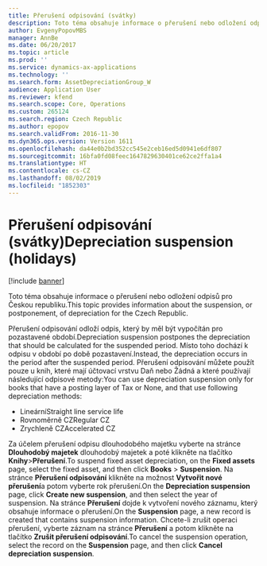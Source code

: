 ```yaml
---
title: Přerušení odpisování (svátky)
description: Toto téma obsahuje informace o přerušení nebo odložení odpisů pro Českou republiku.
author: EvgenyPopovMBS
manager: AnnBe
ms.date: 06/20/2017
ms.topic: article
ms.prod: ''
ms.service: dynamics-ax-applications
ms.technology: ''
ms.search.form: AssetDepreciationGroup_W
audience: Application User
ms.reviewer: kfend
ms.search.scope: Core, Operations
ms.custom: 265124
ms.search.region: Czech Republic
ms.author: epopov
ms.search.validFrom: 2016-11-30
ms.dyn365.ops.version: Version 1611
ms.openlocfilehash: da44e0b2bd352cc545e2ceb16ed5d0941e6df807
ms.sourcegitcommit: 16bfa0fd08feec1647829630401ce62ce2ffa1a4
ms.translationtype: HT
ms.contentlocale: cs-CZ
ms.lasthandoff: 08/02/2019
ms.locfileid: "1852303"
---
```

# <a name="depreciation-suspension-holidays"></a><span data-ttu-id="8240e-103">Přerušení odpisování (svátky)</span><span class="sxs-lookup"><span data-stu-id="8240e-103">Depreciation suspension (holidays)</span></span>

[!include [banner](../includes/banner.md)]

<span data-ttu-id="8240e-104">Toto téma obsahuje informace o přerušení nebo odložení odpisů pro Českou republiku.</span><span class="sxs-lookup"><span data-stu-id="8240e-104">This topic provides information about the suspension, or postponement, of depreciation for the Czech Republic.</span></span>

<span data-ttu-id="8240e-105">Přerušení odpisování odloží odpis, který by měl být vypočítán pro pozastavené období.</span><span class="sxs-lookup"><span data-stu-id="8240e-105">Depreciation suspension postpones the depreciation that should be calculated for the suspended period.</span></span> <span data-ttu-id="8240e-106">Místo toho dochází k odpisu v období po době pozastavení.</span><span class="sxs-lookup"><span data-stu-id="8240e-106">Instead, the depreciation occurs in the period after the suspended period.</span></span> <span data-ttu-id="8240e-107">Přerušení odpisování můžete použít pouze u knih, které mají účtovací vrstvu Daň nebo Žádná a které používají následující odpisové metody:</span><span class="sxs-lookup"><span data-stu-id="8240e-107">You can use depreciation suspension only for books that have a posting layer of Tax or None, and that use following depreciation methods:</span></span>

-   <span data-ttu-id="8240e-108">Lineární</span><span class="sxs-lookup"><span data-stu-id="8240e-108">Straight line service life</span></span>
-   <span data-ttu-id="8240e-109">Rovnoměrně CZ</span><span class="sxs-lookup"><span data-stu-id="8240e-109">Regular CZ</span></span>
-   <span data-ttu-id="8240e-110">Zrychleně CZ</span><span class="sxs-lookup"><span data-stu-id="8240e-110">Accelerated CZ</span></span>

<span data-ttu-id="8240e-111">Za účelem přerušení odpisu dlouhodobého majetku vyberte na stránce **Dlouhodobý majetek** dlouhodobý majetek a poté klikněte na tlačítko **Knihy**&gt;**Přerušení**.</span><span class="sxs-lookup"><span data-stu-id="8240e-111">To suspend fixed asset depreciation, on the **Fixed assets** page, select the fixed asset, and then click **Books** &gt; **Suspension**.</span></span> <span data-ttu-id="8240e-112">Na stránce **Přerušení odpisování** klikněte na možnost **Vytvořit nové přerušení**a potom vyberte rok přerušení.</span><span class="sxs-lookup"><span data-stu-id="8240e-112">On the **Depreciation suspension** page, click **Create new suspension**, and then select the year of suspension.</span></span> <span data-ttu-id="8240e-113">Na stránce **Přerušení** dojde k vytvoření nového záznamu, který obsahuje informace o přerušení.</span><span class="sxs-lookup"><span data-stu-id="8240e-113">On the **Suspension** page, a new record is created that contains suspension information.</span></span> <span data-ttu-id="8240e-114">Chcete-li zrušit operaci přerušení, vyberte záznam na stránce **Přerušení** a potom klikněte na tlačítko **Zrušit přerušení odpisování**.</span><span class="sxs-lookup"><span data-stu-id="8240e-114">To cancel the suspension operation, select the record on the **Suspension** page, and then click **Cancel depreciation suspension**.</span></span>



